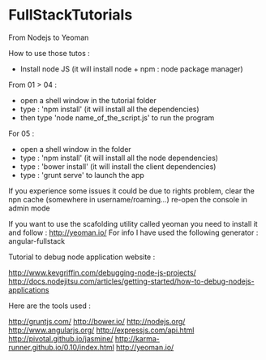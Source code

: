 FullStackTutorials
==================

From Nodejs to Yeoman

How to use those tutos :

- Install node JS (it will install node + npm : node package manager)


From 01 > 04 : 
  - open a shell window in the tutorial folder
  - type : 'npm install' (it will install all the dependencies)
  - then type 'node name_of_the_script.js' to run the program
  

For 05 :
  - open a shell window in the folder
  - type : 'npm install' (it will install all the node dependencies)
  - type : 'bower install' (it will install the client dependencies)
  - type : 'grunt serve' to launch the app
  
If you experience some issues it could be due to rights problem,  clear the npn cache (somewhere in username/roaming...)
re-open the console in admin mode

If you want to use the scafolding utility called yeoman you need to install it and follow :
http://yeoman.io/
For info I have used the following generator : angular-fullstack

Tutorial to debug node application website :

http://www.kevgriffin.com/debugging-node-js-projects/
http://docs.nodejitsu.com/articles/getting-started/how-to-debug-nodejs-applications

Here are the tools used :

http://gruntjs.com/
http://bower.io/
http://nodejs.org/
http://www.angularjs.org/
http://expressjs.com/api.html
http://pivotal.github.io/jasmine/
http://karma-runner.github.io/0.10/index.html
http://yeoman.io/



